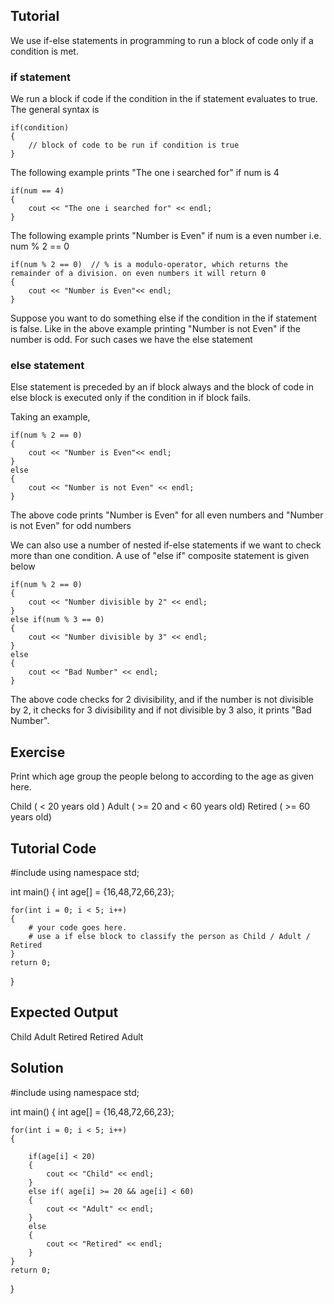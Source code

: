 Tutorial
--------
We use if-else statements in programming to run a block of code only if a condition is met.

### if statement

We run a block if code if the condition in the if statement evaluates to true. The general syntax is

    if(condition)
    {
        // block of code to be run if condition is true
    }

The following example prints "The one i searched for" if num is 4 

    if(num == 4)
    {
        cout << "The one i searched for" << endl;
    }    

The following example prints "Number is Even" if num is a even number i.e. num % 2 == 0

    if(num % 2 == 0)  // % is a modulo-operator, which returns the remainder of a division. on even numbers it will return 0
    {
        cout << "Number is Even"<< endl;
    }

Suppose you want to do something else if the condition in the if statement is false. Like in the above example printing "Number is not Even" if the number is odd. For such cases we have the else statement

### else statement

Else statement is preceded by an if block always and the block of code in else block is executed only if the condition in if block fails.

Taking an example,

    if(num % 2 == 0)
    {
        cout << "Number is Even"<< endl;
    }
    else
    {
        cout << "Number is not Even" << endl;
    }

The above code prints "Number is Even" for all even numbers and "Number is not Even" for odd numbers

We can also use a number of nested if-else statements if we want to check more than one condition. A use of "else if" composite statement is given below

    if(num % 2 == 0)
    {
        cout << "Number divisible by 2" << endl;
    }
    else if(num % 3 == 0)
    {
        cout << "Number divisible by 3" << endl;
    }
    else
    {
        cout << "Bad Number" << endl;
    }

The above code checks for 2 divisibility, and if the number is not divisible by 2, it checks for 3 divisibility and if not divisible by 3 also, it prints "Bad Number".

Exercise
--------
Print which age group the people belong to according to the age as given here.

Child ( < 20 years old )
Adult ( >= 20 and < 60 years old) 
Retired ( >= 60 years old)


Tutorial Code
-------------
#include <iostream>
using namespace std;

int main()
{
    int age[] = {16,48,72,66,23};
    
    for(int i = 0; i < 5; i++)
    {        
        # your code goes here. 
        # use a if else block to classify the person as Child / Adult / Retired
    }
    return 0;
}

Expected Output
---------------
Child
Adult
Retired
Retired
Adult

Solution
--------
#include <iostream>
using namespace std;

int main()
{
    int age[] = {16,48,72,66,23};
    
    for(int i = 0; i < 5; i++)
    {
        
        if(age[i] < 20)
        {
            cout << "Child" << endl;
        }
        else if( age[i] >= 20 && age[i] < 60)
        {
            cout << "Adult" << endl;
        }
        else
        {
            cout << "Retired" << endl;
        }
    }
    return 0;
}